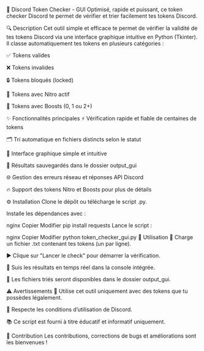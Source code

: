 🚀 Discord Token Checker - GUI
Optimisé, rapide et puissant, ce token checker Discord te permet de vérifier et trier facilement tes tokens Discord.

🔍 Description
Cet outil simple et efficace te permet de vérifier la validité de tes tokens Discord via une interface graphique intuitive en Python (Tkinter). Il classe automatiquement tes tokens en plusieurs catégories :

✅ Tokens valides

❌ Tokens invalides

🔒 Tokens bloqués (locked)

💎 Tokens avec Nitro actif

🚀 Tokens avec Boosts (0, 1 ou 2+)

✨ Fonctionnalités principales
⚡ Vérification rapide et fiable de centaines de tokens

🗂️ Tri automatique en fichiers distincts selon le statut

🎨 Interface graphique simple et intuitive

💾 Résultats sauvegardés dans le dossier output_gui

🌐 Gestion des erreurs réseau et réponses API Discord

🔥 Support des tokens Nitro et Boosts pour plus de détails

⚙️ Installation
Clone le dépôt ou télécharge le script .py.

Installe les dépendances avec :

nginx
Copier
Modifier
pip install requests
Lance le script :

nginx
Copier
Modifier
python token_checker_gui.py
🚀 Utilisation
📂 Charge un fichier .txt contenant tes tokens (un par ligne).

▶️ Clique sur "Lancer le check" pour démarrer la vérification.

👀 Suis les résultats en temps réel dans la console intégrée.

📁 Les fichiers triés seront disponibles dans le dossier output_gui.

⚠️ Avertissements
🔐 Utilise cet outil uniquement avec des tokens que tu possèdes légalement.

📜 Respecte les conditions d’utilisation de Discord.

📚 Ce script est fourni à titre éducatif et informatif uniquement.

🤝 Contribution
Les contributions, corrections de bugs et améliorations sont les bienvenues !
